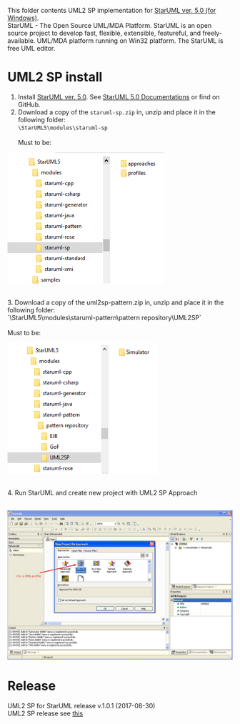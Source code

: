 This folder contents UML2 SP implementation for [StarUML ver. 5.0 (for Windows)](http://staruml.sourceforge.net/v1/about.php).<br> 
StarUML - The Open Source UML/MDA Platform. StarUML is an open source project to develop fast, flexible, extensible, featureful, and freely-available. UML/MDA platform running on Win32 platform. The StarUML is free UML editor.

# UML2 SP install

1. Install [StarUML ver. 5.0](https://sourceforge.net/projects/staruml/files/staruml/5.0/). See [StarUML 5.0 Documentations](http://staruml.sourceforge.net/v1/documentations.php) or find on GitHub.<br>
2. Download a copy of the `staruml-sp.zip` in, unzip and place it in the following folder:<br/>
`\StarUML5\modules\staruml-sp`<br><br/>
Must to be: <br/>
<p><img src="star-uml-folder.png" alt="" /></p>
<br>
3. Download a copy of the uml2sp-pattern.zip in, unzip and place it in the following folder:<br>
`\StarUML5\modules\staruml-pattern\pattern repository\UML2SP`<br><br>
Must to be:<br>
<p><img src="star-uml-pattern-folder.png" alt="" /></p>
<br>
4. Run StarUML and create new project with UML2 SP Approach <br><br>
<p><img src="pic1.jpg" alt="" /></p>

# Release
UML2 SP for StarUML release v.1.0.1 (2017-08-30)<br />
UML2 SP release see [this](release.md) 
